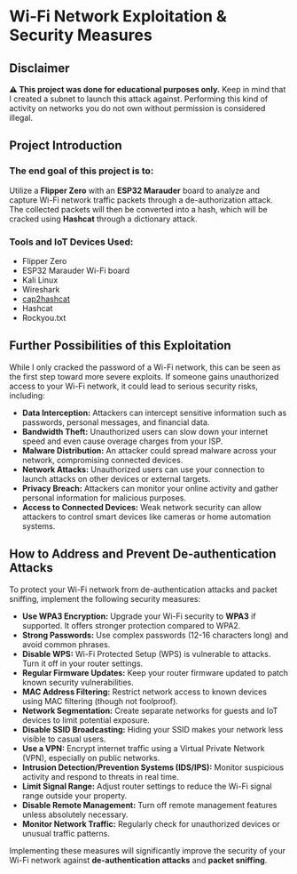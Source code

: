    </style>
</head>
<body>

<h1>Wi-Fi Network Exploitation & Security Measures</h1>

   <div class="disclaimer">
        <h2>Disclaimer</h2>
        <p><strong>⚠️ This project was done for educational purposes only.</strong> Keep in mind that I created a subnet to launch this attack against. Performing this kind of activity on networks you do not own without permission is considered <span class="important">illegal.</span></p>
    </div>

   <h2>Project Introduction</h2>
    <h3>The end goal of this project is to:</h3>
    <p>Utilize a <strong>Flipper Zero</strong> with an <strong>ESP32 Marauder</strong> board to analyze and capture Wi-Fi network traffic packets through a de-authorization attack. The collected packets will then be converted into a hash, which will be cracked using <strong>Hashcat</strong> through a dictionary attack.</p>

   <h3>Tools and IoT Devices Used:</h3>
    <ul>
        <li>Flipper Zero</li>
        <li>ESP32 Marauder Wi-Fi board</li>
        <li>Kali Linux</li>
        <li>Wireshark</li>
        <li><a href="https://hashcat.net/cap2hashcat/" target="_blank">cap2hashcat</a></li>
        <li>Hashcat</li>
        <li>Rockyou.txt</li>
    </ul>

   <h2>Further Possibilities of this Exploitation</h2>
    <p>While I only cracked the password of a Wi-Fi network, this can be seen as the first step toward more severe exploits. If someone gains unauthorized access to your Wi-Fi network, it could lead to serious security risks, including:</p>

  <ul>
        <li><strong>Data Interception:</strong> Attackers can intercept sensitive information such as passwords, personal messages, and financial data.</li>
        <li><strong>Bandwidth Theft:</strong> Unauthorized users can slow down your internet speed and even cause overage charges from your ISP.</li>
        <li><strong>Malware Distribution:</strong> An attacker could spread malware across your network, compromising connected devices.</li>
        <li><strong>Network Attacks:</strong> Unauthorized users can use your connection to launch attacks on other devices or external targets.</li>
        <li><strong>Privacy Breach:</strong> Attackers can monitor your online activity and gather personal information for malicious purposes.</li>
        <li><strong>Access to Connected Devices:</strong> Weak network security can allow attackers to control smart devices like cameras or home automation systems.</li>
    </ul>

   <h2>How to Address and Prevent De-authentication Attacks</h2>
    <p>To protect your Wi-Fi network from de-authentication attacks and packet sniffing, implement the following security measures:</p>

   <ul>
        <li><strong>Use WPA3 Encryption:</strong> Upgrade your Wi-Fi security to <strong>WPA3</strong> if supported. It offers stronger protection compared to WPA2.</li>
        <li><strong>Strong Passwords:</strong> Use complex passwords (12-16 characters long) and avoid common phrases.</li>
        <li><strong>Disable WPS:</strong> Wi-Fi Protected Setup (WPS) is vulnerable to attacks. Turn it off in your router settings.</li>
        <li><strong>Regular Firmware Updates:</strong> Keep your router firmware updated to patch known security vulnerabilities.</li>
        <li><strong>MAC Address Filtering:</strong> Restrict network access to known devices using MAC filtering (though not foolproof).</li>
        <li><strong>Network Segmentation:</strong> Create separate networks for guests and IoT devices to limit potential exposure.</li>
        <li><strong>Disable SSID Broadcasting:</strong> Hiding your SSID makes your network less visible to casual users.</li>
        <li><strong>Use a VPN:</strong> Encrypt internet traffic using a Virtual Private Network (VPN), especially on public networks.</li>
        <li><strong>Intrusion Detection/Prevention Systems (IDS/IPS):</strong> Monitor suspicious activity and respond to threats in real time.</li>
        <li><strong>Limit Signal Range:</strong> Adjust router settings to reduce the Wi-Fi signal range outside your property.</li>
        <li><strong>Disable Remote Management:</strong> Turn off remote management features unless absolutely necessary.</li>
        <li><strong>Monitor Network Traffic:</strong> Regularly check for unauthorized devices or unusual traffic patterns.</li>
    </ul>

  <p>Implementing these measures will significantly improve the security of your Wi-Fi network against <strong>de-authentication attacks</strong> and <strong>packet sniffing</strong>.</p>

</body>
</html>
